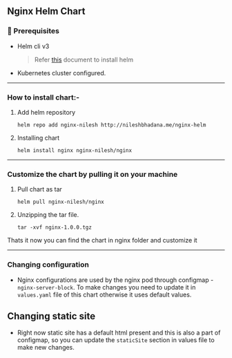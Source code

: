 ## Nginx Helm Chart

### 📜 Prerequisites

- Helm cli v3
    >Refer [this](https://helm.sh/docs/intro/install/) document to install helm

- Kubernetes cluster configured.
---
### How to install chart:-
1. Add helm repository
    ```
    helm repo add nginx-nilesh http://nileshbhadana.me/nginx-helm
    ```
2. Installing chart
    ```
    helm install nginx nginx-nilesh/nginx
    ```

---
### Customize the chart by pulling it on your machine
1. Pull chart as tar
    ```
    helm pull nginx-nilesh/nginx
    ```

2. Unzipping the tar file.
    ```
    tar -xvf nginx-1.0.0.tgz
    ```

Thats it now you can find the chart in nginx folder and customize it

---
### Changing configuration
- Nginx configurations are used by the nginx pod through configmap - `nginx-server-block`. To make changes you need to update it in `values.yaml` file of this chart otherwise it uses default values.

## Changing static site
- Right now static site has a default html present and this is also a part of configmap, so you can update the `staticSite` section in values file to make new changes.

